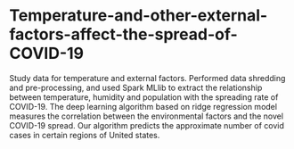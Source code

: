 # Temperature-and-other-external-factors-affect-the-spread-of-COVID-19
Study data for temperature and external factors. Performed data shredding and pre-processing, and used Spark MLlib to extract the relationship between temperature, humidity and population with the spreading rate of COVID-19. The deep learning algorithm based on ridge regression model measures the correlation between the environmental factors and the novel COVID-19 spread. Our algorithm predicts the approximate number of covid cases in certain regions of United states.
